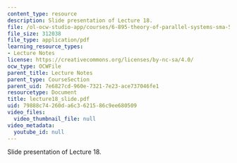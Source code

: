 ```yaml
---
content_type: resource
description: Slide presentation of Lecture 18.
file: /ol-ocw-studio-app/courses/6-895-theory-of-parallel-systems-sma-5509-fall-2003/79888c74260da6c3621586c9ee680509_lecture18_slide.pdf
file_size: 312038
file_type: application/pdf
learning_resource_types:
- Lecture Notes
license: https://creativecommons.org/licenses/by-nc-sa/4.0/
ocw_type: OCWFile
parent_title: Lecture Notes
parent_type: CourseSection
parent_uid: 7e6827cd-960e-7321-7e23-ace737046fe1
resourcetype: Document
title: lecture18_slide.pdf
uid: 79888c74-260d-a6c3-6215-86c9ee680509
video_files:
  video_thumbnail_file: null
video_metadata:
  youtube_id: null
---
```

Slide presentation of Lecture 18.